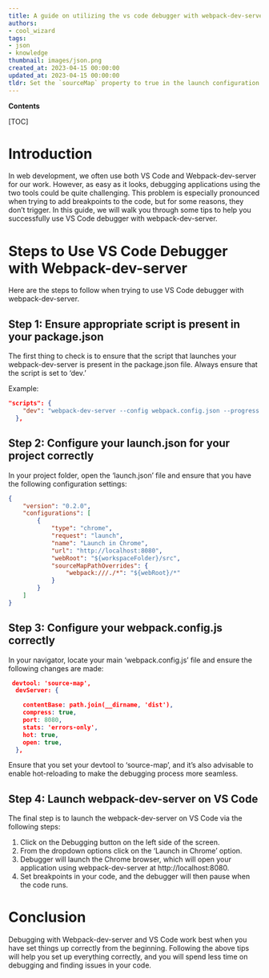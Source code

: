 ```yaml
---
title: A guide on utilizing the vs code debugger with webpack-dev-server while ensuring that breakpoints are not being ignored
authors:
- cool_wizard
tags:
- json
- knowledge
thumbnail: images/json.png
created_at: 2023-04-15 00:00:00
updated_at: 2023-04-15 00:00:00
tldr: Set the `sourceMap` property to true in the launch configuration of VS Code debugger.
---
```


**Contents**

[TOC]

# Introduction
In web development, we often use both VS Code and Webpack-dev-server for our work. However, as easy as it looks, debugging applications using the two tools could be quite challenging. This problem is especially pronounced when trying to add breakpoints to the code, but for some reasons, they don’t trigger. In this guide, we will walk you through some tips to help you successfully use VS Code debugger with webpack-dev-server.

# Steps to Use VS Code Debugger with Webpack-dev-server
Here are the steps to follow when trying to use VS Code debugger with webpack-dev-server.

## Step 1: Ensure appropriate script is present in your package.json

The first thing to check is to ensure that the script that launches your webpack-dev-server is present in the package.json file. Always ensure that the script is set to ‘dev.’ 

Example: 

```json
"scripts": {
    "dev": "webpack-dev-server --config webpack.config.json --progress --no-color --watch",
  },
```
  
## Step 2: Configure your launch.json for your project correctly
In your project folder, open the ‘launch.json’ file and ensure that you have the following configuration settings:

```json
{
    "version": "0.2.0",
    "configurations": [
        {
            "type": "chrome",
            "request": "launch",
            "name": "Launch in Chrome",
            "url": "http://localhost:8080",
            "webRoot": "${workspaceFolder}/src",
            "sourceMapPathOverrides": {
                "webpack:///./*": "${webRoot}/*"
            }
        }
    ]
}
```

## Step 3: Configure your webpack.config.js correctly
In your navigator, locate your main ‘webpack.config.js’ file and ensure the following changes are made:

```json
 devtool: 'source-map',
  devServer: {

    contentBase: path.join(__dirname, 'dist'),
    compress: true,
    port: 8080,
    stats: 'errors-only',
    hot: true,
    open: true,
  },
```

Ensure that you set your devtool to ‘source-map’, and it’s also advisable to enable hot-reloading to make the debugging process more seamless.

## Step 4: Launch webpack-dev-server on VS Code
The final step is to launch the webpack-dev-server on VS Code via the following steps:

1. Click on the Debugging button on the left side of the screen.
2. From the dropdown options click on the ‘Launch in Chrome’ option.
3. Debugger will launch the Chrome browser, which will open your application using webpack-dev-server at http://localhost:8080.
4. Set breakpoints in your code, and the debugger will then pause when the code runs.

# Conclusion
Debugging with Webpack-dev-server and VS Code work best when you have set things up correctly from the beginning. Following the above tips will help you set up everything correctly, and you will spend less time on debugging and finding issues in your code.
